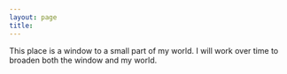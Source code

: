 ```yaml
---
layout: page
title: 
---
```


This place is a window to a small part of my world. I will work over time to broaden both the window and my world.
